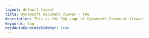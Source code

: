 ```yaml
---
layout: default-layout
title: Dynamsoft Document Viewer - FAQ
description: This is the FAQ page of Dynamsoft Document Viewer.
keywords: faq
needAutoGenerateSidebar: true
---
```


